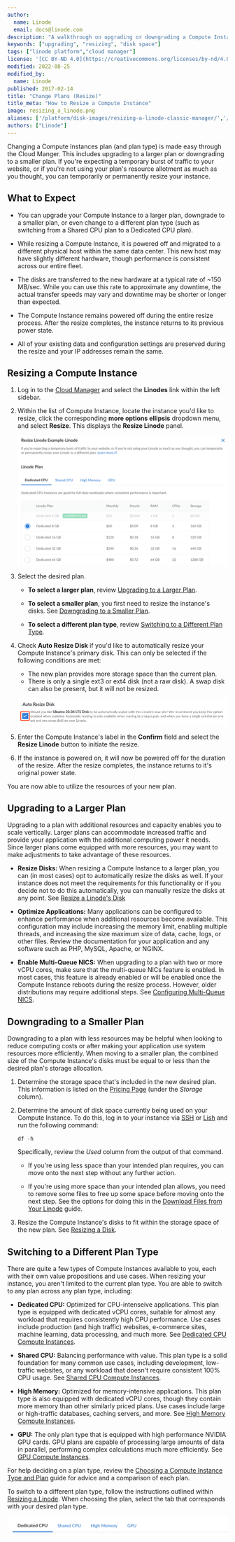 ```yaml
---
author:
  name: Linode
  email: docs@linode.com
description: "A walkthrough on upgrading or downgrading a Compute Instance's plan, including switching to a different plan type."
keywords: ["upgrading", "resizing", "disk space"]
tags: ["linode platform","cloud manager"]
license: '[CC BY-ND 4.0](https://creativecommons.org/licenses/by-nd/4.0)'
modified: 2022-08-25
modified_by:
  name: Linode
published: 2017-02-14
title: "Change Plans (Resize)"
title_meta: "How to Resize a Compute Instance"
image: resizing_a_linode.png
aliases: ['/platform/disk-images/resizing-a-linode-classic-manager/','/resizing/','/platform/disk-images/resizing-a-linode/','/migrate-to-linode/disk-images/resizing-a-linode/','/guides/resizing-a-linode/']
authors: ["Linode"]
---
```


Changing a Compute Instances plan (and plan type) is made easy through the Cloud Manger. This includes upgrading to a larger plan or downgrading to a smaller plan. If you're expecting a temporary burst of traffic to your website, or if you're not using your plan's resource allotment as much as you thought, you can temporarily or permanently resize your instance.

## What to Expect

- You can upgrade your Compute Instance to a larger plan, downgrade to a smaller plan, or even change to a different plan type (such as switching from a Shared CPU plan to a Dedicated CPU plan).

- While resizing a Compute Instance, it is powered off and migrated to a different physical host within the same data center. This new host may have slightly different hardware, though performance is consistent across our entire fleet.

-  The disks are transferred to the new hardware at a typical rate of ~150 MB/sec. While you can use this rate to approximate any downtime, the actual transfer speeds may vary and downtime may be shorter or longer than expected.

- The Compute Instance remains powered off during the entire resize process. After the resize completes, the instance returns to its previous power state.

- All of your existing data and configuration settings are preserved during the resize and your IP addresses remain the same.

## Resizing a Compute Instance

1.  Log in to the [Cloud Manager](https://cloud.linode.com) and select the **Linodes** link within the left sidebar.

1.  Within the list of Compute Instance, locate the instance you'd like to resize, click the corresponding **more options ellipsis** dropdown menu, and select **Resize**. This displays the **Resize Linode** panel.

    ![The Resize Linode panel in the Cloud Manager](resize-linode-plan.png)

1.  Select the desired plan.

    -  **To select a larger plan**, review [Upgrading to a Larger Plan](#upgrading-to-a-larger-plan).

    -  **To select a smaller plan**, you first need to resize the instance's disks. See [Downgrading to a Smaller Plan](#downgrading-to-a-smaller-plan).

    -  **To select a different plan type**, review [Switching to a Different Plan Type](#switching-to-a-different-plan-type).

1.  Check **Auto Resize Disk** if you'd like to automatically resize your Compute Instance's primary disk. This can only be selected if the following conditions are met:

    - The new plan provides more storage space than the current plan.
    - There is only a single ext3 or ext4 disk (not a raw disk). A swap disk can also be present, but it will not be resized.

    ![The Auto Resize Disk checkbox](auto-resize-disk.png)

1.  Enter the Compute Instance's label in the **Confirm** field and select the **Resize Linode** button to initiate the resize.

1.  If the instance is powered on, it will now be powered off for the duration of the resize. After the resize completes, the instance returns to it's original power state.

You are now able to utilize the resources of your new plan.

## Upgrading to a Larger Plan

Upgrading to a plan with additional resources and capacity enables you to scale vertically. Larger plans can accommodate increased traffic and provide your application with the additional computing power it needs. Since larger plans come equipped with more resources, you may want to make adjustments to take advantage of these resources.

- **Resize Disks:** When resizing a Compute Instance to a larger plan, you can (in most cases) opt to automatically resize the disks as well. If your instance does not meet the requirements for this functionality or if you decide not to do this automatically, you can manually resize the disks at any point. See [Resize a Linode's Disk](/docs/products/compute/compute-instances/guides/disks-and-storage/)

- **Optimize Applications:** Many applications can be configured to enhance performance when additional resources become available. This configuration may include increasing the memory limit, enabling multiple threads, and increasing the size maximum size of data, cache, logs, or other files. Review the documentation for your application and any software such as PHP, MySQL, Apache, or NGINX.

- **Enable Multi-Queue NICS:** When upgrading to a plan with two or more vCPU cores, make sure that the multi-queue NICs feature is enabled. In most cases, this feature is already enabled or will be enabled once the Compute Instance reboots during the resize process. However, older distributions may require additional steps. See [Configuring Multi-Queue NICS](/docs/products/compute/compute-instances/guides/multiqueue-nic/).

## Downgrading to a Smaller Plan

Downgrading to a plan with less resources may be helpful when looking to reduce computing costs or after making your application use system resources more efficiently. When moving to a smaller plan, the combined size of the Compute Instance's disks must be equal to or less than the desired plan's storage allocation.

1.  Determine the storage space that's included in the new desired plan. This information is listed on the [Pricing Page](https://www.linode.com/pricing/) (under the *Storage* column).

1.  Determine the amount of disk space currently being used on your Compute Instance. To do this, log in to your instance via [SSH](/docs/guides/connect-to-server-over-ssh/) or [Lish](/docs/products/compute/compute-instances/guides/lish/) and run the following command:

    ```command
    df -h
    ```

    Specifically, review the *Used* column from the output of that command.

    - If you're using less space than your intended plan requires, you can move onto the next step without any further action.

    - If you're using more space than your intended plan allows, you need to remove some files to free up some space before moving onto the next step. See the options for doing this in the [Download Files from Your Linode](/docs/guides/download-files-from-your-linode/) guide.

1.  Resize the Compute Instance's disks to fit within the storage space of the new plan. See [Resizing a Disk](/docs/products/compute/compute-instances/guides/disks-and-storage/).

## Switching to a Different Plan Type

There are quite a few types of Compute Instances available to you, each with their own value propositions and use cases. When resizing your instance, you aren't limited to the current plan type. You are able to switch to any plan across any plan type, including:

- **Dedicated CPU:** Optimized for CPU-intenseive applications. This plan type is equipped with dedicated vCPU cores, suitable for almost any workload that requires consistently high CPU performance. Use cases include production (and high traffic) websites, e-commerce sites, machine learning, data processing, and much more. See [Dedicated CPU Compute Instances](https://www.linode.com/products/dedicated-cpu/).

- **Shared CPU:** Balancing performance with value. This plan type is a solid foundation for many common use cases, including development, low-traffic websites, or any workload that doesn't require consistent 100% CPU usage. See [Shared CPU Compute Instances](https://www.linode.com/products/shared/).

- **High Memory:** Optimized for memory-intensive applications. This plan type is also equipped with dedicated vCPU cores, though they contain more memory than other similarly priced plans. Use cases include large or high-traffic databases, caching servers, and more. See [High Memory Compute Instances](https://www.linode.com/products/high-memory/).

- **GPU:** The only plan type that is equipped with high performance NVIDIA GPU cards. GPU plans are capable of processing large amounts of data in parallel, performing complex calculations much more efficiently. See [GPU Compute Instances](https://www.linode.com/products/gpu/).

For help deciding on a plan type, review the [Choosing a Compute Instance Type and Plan](/docs/products/compute/compute-instances/plans/choosing-a-plan/) guide for advice and a comparison of each plan.

To switch to a different plan type, follow the instructions outlined within [Resizing a Linode](#resizing-a-linode). When choosing the plan, select the tab that corresponds with your desired plan type.

![Select a different plan type](select-plan-type-tab.png)